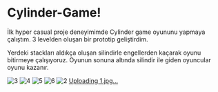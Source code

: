 # Cylinder-Game!

İlk hyper casual proje deneyimimde Cylinder game oyununu yapmaya çalıştım. 3 levelden oluşan bir prototip geliştirdim.

Yerdeki stackları aldıkça oluşan silindirle engellerden kaçarak oyunu bitirmeye çalışıyoruz. Oyunun sonuna altında silindir ile
giden oyuncular oyunu kazanır.

![3](https://user-images.githubusercontent.com/61984604/153598786-c3c5bf34-8257-4296-8a66-32c6ff4da670.jpg)
![4](https://user-images.githubusercontent.com/61984604/153598803-8b4991d2-587b-4db1-9575-d8776dae5125.jpg)
![5](https://user-images.githubusercontent.com/61984604/153598814-f2035e31-d1d3-4c6c-b40e-3593ec1ed2c5.jpg)
![6](https://user-images.githubusercontent.com/61984604/153598822-6fa72d1f-014a-4794-9083-3dc7a8fe302e.jpg)
![2](https://user-images.githubusercontent.com/61984604/153598762-b43b9857-d18b-420d-b8c7-cd0259596f9f.jpg)
[Uploading 1.jpg…]()
